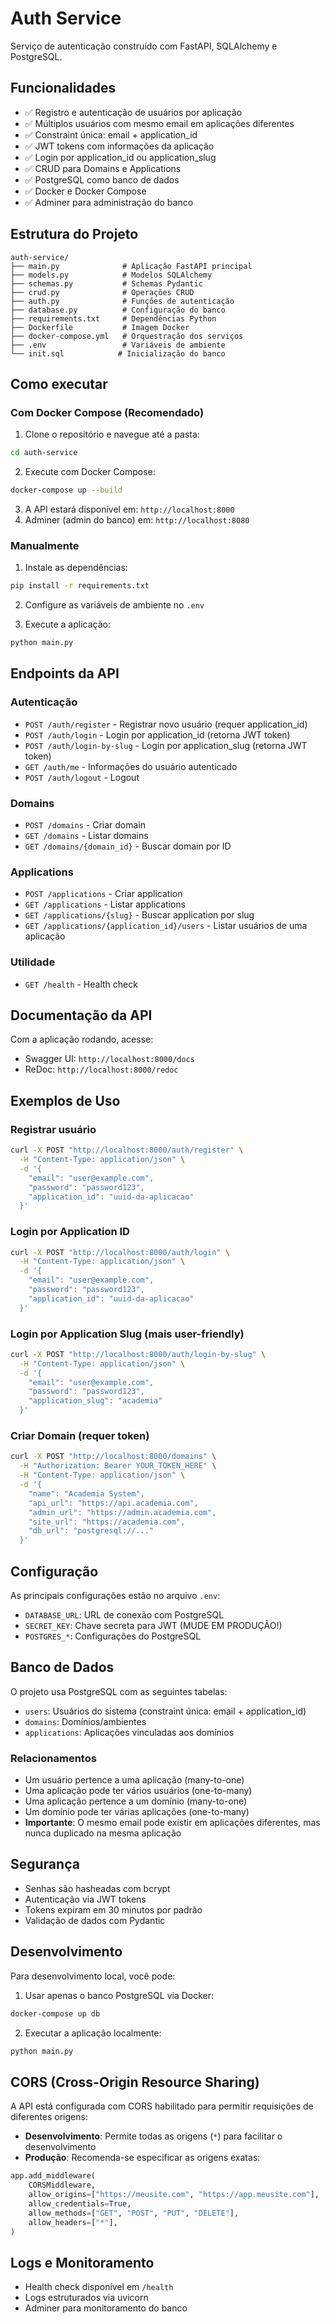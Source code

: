 # Auth Service

Serviço de autenticação construído com FastAPI, SQLAlchemy e PostgreSQL.

## Funcionalidades

- ✅ Registro e autenticação de usuários por aplicação
- ✅ Múltiplos usuários com mesmo email em aplicações diferentes
- ✅ Constraint única: email + application_id
- ✅ JWT tokens com informações da aplicação
- ✅ Login por application_id ou application_slug
- ✅ CRUD para Domains e Applications
- ✅ PostgreSQL como banco de dados
- ✅ Docker e Docker Compose
- ✅ Adminer para administração do banco

## Estrutura do Projeto

```
auth-service/
├── main.py              # Aplicação FastAPI principal
├── models.py            # Modelos SQLAlchemy
├── schemas.py           # Schemas Pydantic
├── crud.py              # Operações CRUD
├── auth.py              # Funções de autenticação
├── database.py          # Configuração do banco
├── requirements.txt     # Dependências Python
├── Dockerfile           # Imagem Docker
├── docker-compose.yml   # Orquestração dos serviços
├── .env                 # Variáveis de ambiente
└── init.sql            # Inicialização do banco
```

## Como executar

### Com Docker Compose (Recomendado)

1. Clone o repositório e navegue até a pasta:
```bash
cd auth-service
```

2. Execute com Docker Compose:
```bash
docker-compose up --build
```

3. A API estará disponível em: `http://localhost:8000`
4. Adminer (admin do banco) em: `http://localhost:8080`

### Manualmente

1. Instale as dependências:
```bash
pip install -r requirements.txt
```

2. Configure as variáveis de ambiente no `.env`

3. Execute a aplicação:
```bash
python main.py
```

## Endpoints da API

### Autenticação

- `POST /auth/register` - Registrar novo usuário (requer application_id)
- `POST /auth/login` - Login por application_id (retorna JWT token)
- `POST /auth/login-by-slug` - Login por application_slug (retorna JWT token)
- `GET /auth/me` - Informações do usuário autenticado
- `POST /auth/logout` - Logout

### Domains

- `POST /domains` - Criar domain
- `GET /domains` - Listar domains
- `GET /domains/{domain_id}` - Buscar domain por ID

### Applications

- `POST /applications` - Criar application
- `GET /applications` - Listar applications
- `GET /applications/{slug}` - Buscar application por slug
- `GET /applications/{application_id}/users` - Listar usuários de uma aplicação

### Utilidade

- `GET /health` - Health check

## Documentação da API

Com a aplicação rodando, acesse:
- Swagger UI: `http://localhost:8000/docs`
- ReDoc: `http://localhost:8000/redoc`

## Exemplos de Uso

### Registrar usuário
```bash
curl -X POST "http://localhost:8000/auth/register" \
  -H "Content-Type: application/json" \
  -d '{
    "email": "user@example.com",
    "password": "password123",
    "application_id": "uuid-da-aplicacao"
  }'
```

### Login por Application ID
```bash
curl -X POST "http://localhost:8000/auth/login" \
  -H "Content-Type: application/json" \
  -d '{
    "email": "user@example.com",
    "password": "password123",
    "application_id": "uuid-da-aplicacao"
  }'
```

### Login por Application Slug (mais user-friendly)
```bash
curl -X POST "http://localhost:8000/auth/login-by-slug" \
  -H "Content-Type: application/json" \
  -d '{
    "email": "user@example.com",
    "password": "password123",
    "application_slug": "academia"
  }'
```

### Criar Domain (requer token)
```bash
curl -X POST "http://localhost:8000/domains" \
  -H "Authorization: Bearer YOUR_TOKEN_HERE" \
  -H "Content-Type: application/json" \
  -d '{
    "name": "Academia System",
    "api_url": "https://api.academia.com",
    "admin_url": "https://admin.academia.com",
    "site_url": "https://academia.com",
    "db_url": "postgresql://..."
  }'
```

## Configuração

As principais configurações estão no arquivo `.env`:

- `DATABASE_URL`: URL de conexão com PostgreSQL
- `SECRET_KEY`: Chave secreta para JWT (MUDE EM PRODUÇÃO!)
- `POSTGRES_*`: Configurações do PostgreSQL

## Banco de Dados

O projeto usa PostgreSQL com as seguintes tabelas:

- `users`: Usuários do sistema (constraint única: email + application_id)
- `domains`: Domínios/ambientes
- `applications`: Aplicações vinculadas aos domínios

### Relacionamentos

- Um usuário pertence a uma aplicação (many-to-one)
- Uma aplicação pode ter vários usuários (one-to-many)
- Uma aplicação pertence a um domínio (many-to-one)
- Um domínio pode ter várias aplicações (one-to-many)
- **Importante**: O mesmo email pode existir em aplicações diferentes, mas nunca duplicado na mesma aplicação

## Segurança

- Senhas são hasheadas com bcrypt
- Autenticação via JWT tokens
- Tokens expiram em 30 minutos por padrão
- Validação de dados com Pydantic

## Desenvolvimento

Para desenvolvimento local, você pode:

1. Usar apenas o banco PostgreSQL via Docker:
```bash
docker-compose up db
```

2. Executar a aplicação localmente:
```bash
python main.py
```

## CORS (Cross-Origin Resource Sharing)

A API está configurada com CORS habilitado para permitir requisições de diferentes origens:

- **Desenvolvimento**: Permite todas as origens (`*`) para facilitar o desenvolvimento
- **Produção**: Recomenda-se especificar as origens exatas:

```python
app.add_middleware(
    CORSMiddleware,
    allow_origins=["https://meusite.com", "https://app.meusite.com"],
    allow_credentials=True,
    allow_methods=["GET", "POST", "PUT", "DELETE"],
    allow_headers=["*"],
)
```

## Logs e Monitoramento

- Health check disponível em `/health`
- Logs estruturados via uvicorn
- Adminer para monitoramento do banco
